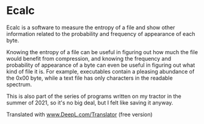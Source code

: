 # Ecalc
Ecalc is a software to measure the entropy of a file and show other information related to the probability and frequency of appearance of each byte.

Knowing the entropy of a file can be useful in figuring out how much the file would benefit from compression, and knowing the frequency and probability of appearance of a byte can even be useful in figuring out what kind of file it is. For example, executables contain a pleasing abundance of the 0x00 byte, while a text file has only characters in the readable spectrum.

This is also part of the series of programs written on my tractor in the summer of 2021, so it's no big deal, but I felt like saving it anyway.

Translated with www.DeepL.com/Translator (free version)

